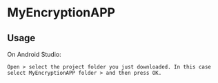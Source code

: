 # MyEncryptionAPP
 
## Usage

On Android Studio:
```
Open > select the project folder you just downloaded. In this case select MyEncryptionAPP folder > and then press OK.